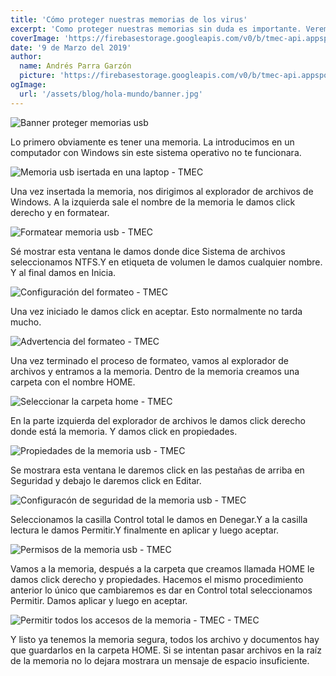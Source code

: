 ```yaml
---
title: 'Cómo proteger nuestras memorias de los virus'
excerpt: 'Como proteger nuestras memorias sin duda es importante. Veremos con unos sencillo pasos como protegerla de los virus.'
coverImage: 'https://firebasestorage.googleapis.com/v0/b/tmec-api.appspot.com/o/images%2Fproteger-memoria-banner.jpg?alt=media&token=ea3ac750-2e65-48c4-be9b-9250b97bb51c'
date: '9 de Marzo del 2019'
author:
  name: Andrés Parra Garzón
  picture: 'https://firebasestorage.googleapis.com/v0/b/tmec-api.appspot.com/o/jmGlZffY_400x400.jpg?alt=media&token=64e638e3-57c1-4d7d-83e0-7ee87a1726fa'
ogImage:
  url: '/assets/blog/hola-mundo/banner.jpg'
---
```


![Banner proteger memorias usb](https://firebasestorage.googleapis.com/v0/b/tmec-api.appspot.com/o/images%2Fproteger-memoria-banner.jpg?alt=media&token=ea3ac750-2e65-48c4-be9b-9250b97bb51c)

Lo primero obviamente es tener una memoria. La introducimos en un computador con Windows sin este sistema operativo no te funcionara.

![Memoria usb isertada en una laptop - TMEC](https://firebasestorage.googleapis.com/v0/b/tmec-api.appspot.com/o/images%2Fproteger-usb-paso-1.jpg?alt=media&token=e48de9a4-07ab-48f2-9bbd-0bf8c1f6d44d)

Una vez insertada la memoria, nos dirigimos al explorador de archivos de Windows. A la izquierda sale el nombre de la memoria le damos click derecho y en formatear.

![Formatear memoria usb - TMEC](https://firebasestorage.googleapis.com/v0/b/tmec-api.appspot.com/o/images%2Fproteger-usb-paso-2.jpg?alt=media&token=2306bc03-b64a-4b03-bd02-6a5b4d4b7cc0)

Sé mostrar esta ventana le damos donde dice Sistema de archivos seleccionamos NTFS.Y en etiqueta de volumen le damos cualquier nombre. Y al final damos en Inicia.

![Configuración del formateo - TMEC](https://firebasestorage.googleapis.com/v0/b/tmec-api.appspot.com/o/images%2Fproteger-usb-paso-3.jpg?alt=media&token=d7648fcd-599f-4942-b365-f3c886794ccd)

Una vez iniciado le damos click en aceptar. Esto normalmente no tarda mucho.

![Advertencia del formateo - TMEC](https://firebasestorage.googleapis.com/v0/b/tmec-api.appspot.com/o/images%2Fproteger-usb-paso-4.jpg?alt=media&token=1ba6ce2c-1c61-4689-91fc-cf918ec46fa6)

Una vez terminado el proceso de formateo, vamos al explorador de archivos y entramos a la memoria. Dentro de la memoria creamos una carpeta con el nombre HOME.

![Seleccionar la carpeta home - TMEC](https://firebasestorage.googleapis.com/v0/b/tmec-api.appspot.com/o/images%2Fproteger-usb-paso-5.jpg?alt=media&token=01e07bdb-8b36-4b2f-b715-6817c13c9672)


En la parte izquierda del explorador de archivos le damos click derecho donde está la memoria. Y damos click en propiedades.

![Propiedades de la memoria usb - TMEC](https://firebasestorage.googleapis.com/v0/b/tmec-api.appspot.com/o/images%2Fproteger-usb-paso-6.jpg?alt=media&token=9801c2d8-e0a3-429f-939f-01f359583dc0)

Se mostrara esta ventana le daremos click en las pestañas de arriba en Seguridad y debajo le daremos click en Editar.

![Configuracón de seguridad de la memoria usb - TMEC](https://firebasestorage.googleapis.com/v0/b/tmec-api.appspot.com/o/images%2Fproteger-usb-paso-7.jpg?alt=media&token=42915d66-b6eb-4a83-8e2b-0ac8b125b6ae)

Seleccionamos la casilla Control total le damos en Denegar.Y a la casilla lectura le damos Permitir.Y finalmente en aplicar y luego aceptar.

![Permisos de la memoria usb - TMEC](https://firebasestorage.googleapis.com/v0/b/tmec-api.appspot.com/o/images%2Fproteger-usb-paso-8.jpg?alt=media&token=1cee72cb-9520-4f1b-a059-a3d472483f17)


Vamos a la memoria, después a la carpeta que creamos llamada HOME le damos click derecho y propiedades. Hacemos el mismo procedimiento anterior lo único que cambiaremos es dar en Control total seleccionamos Permitir. Damos aplicar y luego en aceptar.

![Permitir todos los accesos de la memoria - TMEC - TMEC](https://firebasestorage.googleapis.com/v0/b/tmec-api.appspot.com/o/images%2Fproteger-usb-paso-9.jpg?alt=media&token=6fb4ab97-8d9e-4e0c-bc94-2bcbcaaba09f)

Y listo ya tenemos la memoria segura, todos los archivo y documentos hay que guardarlos en la carpeta HOME. Si se intentan pasar archivos en la raíz de la memoria no lo dejara mostrara un mensaje de espacio insuficiente.


